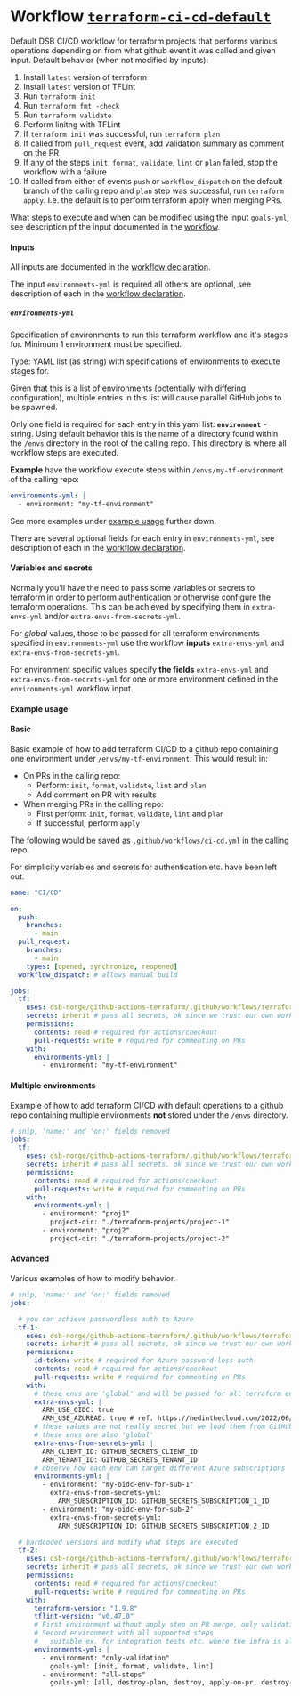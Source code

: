 # Workflow [`terraform-ci-cd-default`](../.github/workflows/terraform-ci-cd-default.yml)  

Default DSB CI/CD workflow for terraform projects that performs various operations depending on from what github event it was called and given input. Default behavior (when not modified by inputs):

1. Install `latest` version of terraform
2. Install `latest` version of TFLint
3. Run `terraform init`
4. Run `terraform fmt -check`
5. Run `terraform validate`
6. Perform linitng with TFLint
7. If `terraform init` was successful, run `terraform plan`
8. If called from `pull_request` event, add validation summary as comment on the PR
9. If any of the steps `init`, `format`, `validate`, `lint` or  `plan` failed, stop the  workflow with a failure
10. If called from either of events `push` or `workflow_dispatch` on the default branch of the calling repo and `plan` step was successful, run `terraform apply`. I.e. the default is to perform terraform apply when merging PRs.

What steps to execute and when can be modified using the input `goals-yml`, see description pf the input documented in the [workflow](.github/workflows/terraform-ci-cd-default.yml).

#### **Inputs**

All inputs are documented in the [workflow declaration](.github/workflows/terraform-ci-cd-default.yml).

The input `environments-yml` is required all others are optional, see description of each in the [workflow declaration](.github/workflows/terraform-ci-cd-default.yml).

##### **`environments-yml`**

Specification of environments to run this terraform workflow and it's stages for. Minimum 1 environment must be specified.

Type: YAML list (as string) with specifications of environments to execute stages for.

Given that this is a list of environments (potentially with differing configuration), multiple entries in this list will cause parallel GitHub jobs to be spawned.

Only one field is required for each entry in this yaml list: **`environment`** - string. Using default behavior this is the name of a directory found within the `/envs` directory in the root of the calling repo. This directory is where all workflow steps are executed.

**Example** have the workflow execute steps within `/envs/my-tf-environment` of the calling repo:

```yaml
environments-yml: |
  - environment: "my-tf-environment"
```

See more examples under [example usage](#example-usage) further down.

There are several optional fields for each entry in `environments-yml`, see description of each in the [workflow declaration](.github/workflows/terraform-ci-cd-default.yml).

#### Variables and secrets

Normally you'll have the need to pass some variables or secrets to terraform in order to perform authentication or otherwise configure the terraform operations. This can be achieved by specifying them in `extra-envs-yml` and/or `extra-envs-from-secrets-yml`.

For _global_ values, those to be passed for all terraform environments specified in `environments-yml` use the workflow **inputs** `extra-envs-yml` and `extra-envs-from-secrets-yml`.

For environment specific values specify **the fields** `extra-envs-yml` and `extra-envs-from-secrets-yml` for one or more environment defined in the `environments-yml` workflow input.

#### Example usage

#### Basic

Basic example of how to add terraform CI/CD to a github repo containing one environment under `/envs/my-tf-environment`. This would result in:

- On PRs in the calling repo:
  - Perform: `init`, `format`, `validate`, `lint` and `plan`
  - Add comment on PR with results
- When merging PRs in the calling repo:
  - First perform: `init`, `format`, `validate`, `lint` and `plan`
  - If successful, perform `apply`

The following would be saved as `.github/workflows/ci-cd.yml` in the calling repo.

For simplicity variables and secrets for authentication etc. have been left out.

```yaml
name: "CI/CD"

on:
  push:
    branches:
      - main
  pull_request:
    branches:
      - main
    types: [opened, synchronize, reopened]
  workflow_dispatch: # allows manual build

jobs:
  tf:
    uses: dsb-norge/github-actions-terraform/.github/workflows/terraform-ci-cd-default.yml@v0
    secrets: inherit # pass all secrets, ok since we trust our own workflow
    permissions:
      contents: read # required for actions/checkout
      pull-requests: write # required for commenting on PRs
    with:
      environments-yml: |
        - environment: "my-tf-environment"
```

#### Multiple environments

Example of how to add terraform CI/CD with default operations to a github repo containing multiple environments **not** stored under the `/envs` directory.

```yaml
# snip, 'name:' and 'on:' fields removed
jobs:
  tf:
    uses: dsb-norge/github-actions-terraform/.github/workflows/terraform-ci-cd-default.yml@v0
    secrets: inherit # pass all secrets, ok since we trust our own workflow
    permissions:
      contents: read # required for actions/checkout
      pull-requests: write # required for commenting on PRs
    with:
      environments-yml: |
        - environment: "proj1"
          project-dir: "./terraform-projects/project-1"
        - environment: "proj2"
          project-dir: "./terraform-projects/project-2"
```

#### Advanced

Various examples of how to modify behavior.

```yaml
# snip, 'name:' and 'on:' fields removed
jobs:

  # you can achieve passwordless auth to Azure
  tf-1:
    uses: dsb-norge/github-actions-terraform/.github/workflows/terraform-ci-cd-default.yml@v0
    secrets: inherit # pass all secrets, ok since we trust our own workflow
    permissions:
      id-token: write # required for Azure password-less auth
      contents: read # required for actions/checkout
      pull-requests: write # required for commenting on PRs
    with:
      # these envs are 'global' and will be passed for all terraform environments specified below
      extra-envs-yml: |
        ARM_USE_OIDC: true
        ARM_USE_AZUREAD: true # ref. https://nedinthecloud.com/2022/06/08/using-oidc-authentication-with-the-azurerm-backend/
      # these values are not really secret but we load them from GitHub secrets either way
      # these envs are also 'global'
      extra-envs-from-secrets-yml: |
        ARM_CLIENT_ID: GITHUB_SECRETS_CLIENT_ID
        ARM_TENANT_ID: GITHUB_SECRETS_TENANT_ID
      # observe how each env can target different Azure subscriptions
      environments-yml: |
        - environment: "my-oidc-env-for-sub-1"
          extra-envs-from-secrets-yml:
            ARM_SUBSCRIPTION_ID: GITHUB_SECRETS_SUBSCRIPTION_1_ID
        - environment: "my-oidc-env-for-sub-2"
          extra-envs-from-secrets-yml:
            ARM_SUBSCRIPTION_ID: GITHUB_SECRETS_SUBSCRIPTION_2_ID

  # hardcoded versions and modify what steps are executed
  tf-2:
    uses: dsb-norge/github-actions-terraform/.github/workflows/terraform-ci-cd-default.yml@v0
    secrets: inherit # pass all secrets, ok since we trust our own workflow
    permissions:
      contents: read # required for actions/checkout
      pull-requests: write # required for commenting on PRs
    with:
      terraform-version: "1.9.8"
      tflint-version: "v0.47.0"
      # First environment without apply step on PR merge, only validation
      # Second environment with all supported steps
      #   suitable ex. for integration tests etc. where the infra is always torn down
      environments-yml: |
        - environment: "only-validation"
          goals-yml: [init, format, validate, lint]
        - environment: "all-steps"
          goals-yml: [all, destroy-plan, destroy, apply-on-pr, destroy-on-pr]
```